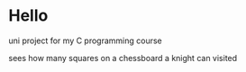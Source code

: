 # Hello

uni project for my C programming course

sees how many squares on a chessboard a knight can visited
